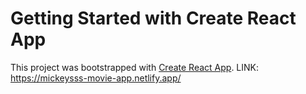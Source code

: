 # Getting Started with Create React App

This project was bootstrapped with [Create React App](https://github.com/facebook/create-react-app).
LINK: https://mickeysss-movie-app.netlify.app/
